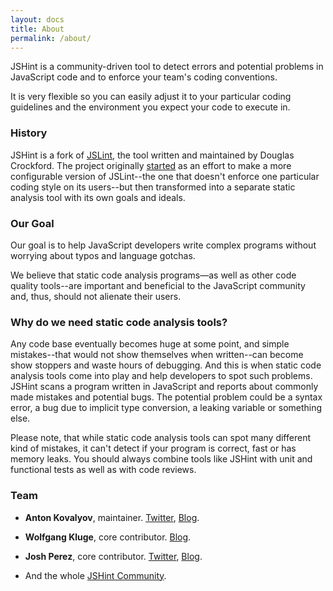 ```yaml
---
layout: docs
title: About
permalink: /about/
---
```


JSHint is a community-driven tool to detect errors and potential problems in
JavaScript code and to enforce your team's coding conventions.

It is very flexible so you can easily adjust it to your particular coding
guidelines and the environment you expect your code to execute in.


### History

JSHint is a fork of [JSLint](http://jslint.com), the tool written and maintained
by Douglas Crockford. The project originally [started](http://anton.kovalyov.net/2011/02/20/why-i-forked-jslint-to-jshint/)
as an effort to make a more configurable version of JSLint--the one that doesn't
enforce one particular coding style on its users--but then transformed into a
separate static analysis tool with its own goals and ideals.

### Our Goal

Our goal is to help JavaScript developers write complex programs without worrying
about typos and language gotchas.

We believe that static code analysis programs&mdash;as well as other code quality
tools--are important and beneficial to the JavaScript community and, thus,
should not alienate their users.

### Why do we need static code analysis tools?

Any code base eventually becomes huge at some point, and simple mistakes--that
would not show themselves when written--can become show stoppers and waste
hours of debugging. And this is when static code analysis tools come into play
and help developers to spot such problems. JSHint scans a program written in
JavaScript and reports about commonly made mistakes and potential bugs. The
potential problem could be a syntax error, a bug due to implicit type
conversion, a leaking variable or something else.

Please note, that while static code analysis tools can spot many different kind
of mistakes, it can't detect if your program is correct, fast or has memory
leaks. You should always combine tools like JSHint with unit and functional
tests as well as with code reviews.

### Team

* **Anton Kovalyov**, maintainer.
  [Twitter](http://twitter.com/valueof), [Blog](http://anton.kovalyov.net).

* **Wolfgang Kluge**, core contributor.
  [Blog](http://klugesoftware.de/).

* **Josh Perez**, core contributor.
  [Twitter](http://twitter.com/goatslacker), [Blog](http://www.goatslacker.com/).

* And the whole [JSHint Community](https://github.com/jshint/jshint/contributors).